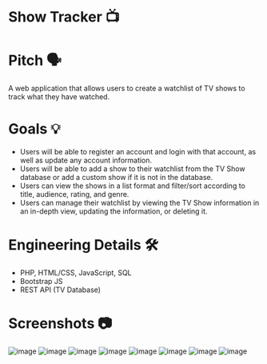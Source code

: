 # Show Tracker 📺

# Pitch 🗣️
A web application that allows users to create a watchlist of TV shows to track what they have watched.

# Goals 💡
- Users will be able to register an account and login with that account, as well as update any account information.
- Users will be able to add a show to their watchlist from the TV Show database or add a custom show if it is not in the database.
- Users can view the shows in a list format and filter/sort according to title, audience, rating, and genre.
- Users can manage their watchlist by viewing the TV Show information in an in-depth view, updating the information, or deleting it.

# Engineering Details 🛠️
- PHP, HTML/CSS, JavaScript, SQL
- Bootstrap JS
- REST API (TV Database)

# Screenshots 📷
![image](https://github.com/user-attachments/assets/aac2b315-4833-489c-b1f6-0da1d85ca242)
![image](https://github.com/user-attachments/assets/8a406807-d6b7-4888-bd73-6c0bf3615cb8)
![image](https://github.com/user-attachments/assets/71bb175d-9915-47e0-bab0-b064507e42cc)
![image](https://github.com/user-attachments/assets/3cea60d9-04ee-4ced-ba2a-69cd6dc48345)
![image](https://github.com/user-attachments/assets/61e864bf-036d-4751-8378-eed2887db900)
![image](https://github.com/user-attachments/assets/e7793967-055e-4383-abab-93188e177766)
![image](https://github.com/user-attachments/assets/3a64c091-aad9-49d1-9b25-c18eb238be08)
![image](https://github.com/user-attachments/assets/e43c772d-f265-478a-ab19-8c50cb9f45f4)



